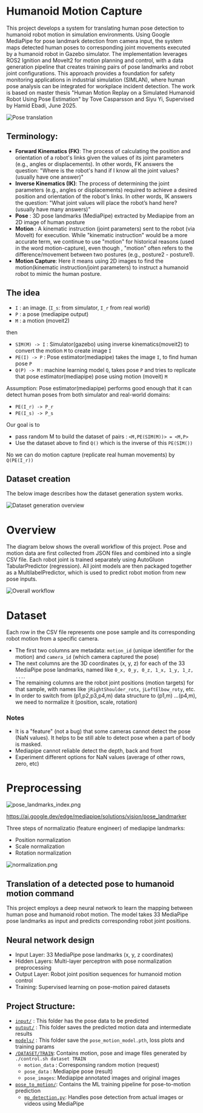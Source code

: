# Humanoid Motion Capture

This project develops a system for translating human pose detection to humanoid robot motion in simulation environments. Using Google MediaPipe for pose landmark detection from camera input, the system maps detected human poses to corresponding joint movements executed by a humanoid robot in Gazebo simulator. The implementation leverages ROS2 Ignition and MoveIt2 for motion planning and control, with a data generation pipeline that creates training pairs of pose landmarks and robot joint configurations. This approach provides a foundation for safety monitoring applications in industrial simulation (SIMLAN), where human pose analysis can be integrated for workplace incident detection. The work is based on master thesis "Human Motion Replay on a Simulated Humanoid Robot Using Pose Estimation" by Tove Casparsson and Siyu Yi, Supervised by Hamid Ebadi, June 2025.

![Pose translation](resources/pose_translation.jpg)


## Terminology:


- **Forward Kinematics (FK)**: The process of calculating the position and orientation of a robot's links given the values of its joint parameters (e.g., angles or displacements). In other words, FK answers the question: "Where is the robot's hand if I know all the joint values? (usually have one answer)"
- **Inverse Kinematics (IK)**: The process of determining the joint parameters (e.g., angles or displacements) required to achieve a desired position and orientation of the robot's links. In other words, IK answers the question: "What joint values will place the robot’s hand here? (usually have many answers)"
- **Pose** : 3D pose landmarks (MediaPipe) extracted by Mediapipe from an 2D image of human posture
- **Motion** : A kinematic instruction (joint parameters) sent to the robot (via MoveIt) for execution. While "kinematic instruction" would be a more accurate term, we continue to use "motion" for historical reasons (used in the word motion-capture), even though , "motion" often refers to the difference/movement between two postures (e.g., posture2 - posture1).
- **Motion Capture**: Here it means using 2D images to find the motion(kinematic instruction/joint parameters) to instruct a humanoid robot to mimic the human posture.

## The idea

- `I` : an image. (`I_s`: from simulator, `I_r` from real world)
- `P` : a pose (mediapipe output)
- `M` : a motion (moveit2)

then
- `SIM(M) -> I` : Simulator(gazebo) using inverse kinematics(moveit2) to convert the motion `M` to create image `I`
- `PE(I) -> P` : Pose estimator(mediapipe) takes the image `I`, to find human pose `P`
- `Q(P) -> M` : machine learning model `Q`, takes pose `P` and tries to replicate that pose estimator(mediapipe) pose using motion (moveit) `M`

Assumption: Pose estimator(mediapipe) performs good enough that it can detect human poses from both simulator and real-world domains:
- `PE(I_r) -> P_r`
- `PE(I_s) -> P_s`

Our goal is to
- pass random M to build the dataset of pairs :  `<M,PE(SIM(M))> = <M,P>` 
- Use the dataset above to find `Q()` which is the inverse of this `PE(SIM())`

No we can do motion capture (replicate real human movements) by `Q(PE(I_r))` 


## Dataset creation
The below image describes how the dataset generation system works.

![Dataset generation overview](resources/dataset_generation.jpg)


# Overview 

The diagram below shows the overall workflow of this project. Pose and motion data are first collected from JSON files and combined into a single CSV file. Each robot joint is trained separately using AutoGluon TabularPredictor (regression). All joint models are then packaged together as a MultilabelPredictor, which is used to predict robot motion from new pose inputs.

![Overall workflow](resources/ML.drawio.png)

# Dataset

Each row in the CSV file represents one pose sample and its corresponding robot motion from a specific camera.
- The first two columns are metadata: `motion_id` (unique identifier for the motion) and `camera_id` (which camera captured the pose)
- The next columns are the 3D coordinates (x, y, z) for each of the 33 MediaPipe pose landmarks, named like `0_x, 0_y, 0_z, 1_x, 1_y, 1_z, ...`.
- The remaining columns are the robot joint positions (motion targets) for that sample, with names like `jRightShoulder_rotx`, `jLeftElbow_roty`, etc.
- In order to switch from (p1,p2,p3,p4,m) data structure to (p1,m) ...(p4,m), we need to normalize it (position, scale, rotation)

### Notes
- It is a "feature" (not a bug) that some cameras cannot detect the pose (NaN values). It helps to be still able to detect pose when a part of body is masked.
- Mediapipe cannot reliable detect the depth, back and front
- Experiment different options for NaN values (average of other rows, zero, etc)

# Preprocessing

![pose_landmarks_index.png](resources/pose_landmarks_index.png)

https://ai.google.dev/edge/mediapipe/solutions/vision/pose_landmarker

Three steps of normalizatio (feature engineer) of mediapipe landmarks:
- Position normalization
- Scale normalization
- Rotation normalization


![normalization.png](resources/Normalisation.drawio.png)


## Translation of a detected pose to humanoid motion command​

This project employs a deep neural network to learn the mapping between human pose and humanoid robot motion. The model takes 33 MediaPipe pose landmarks as input and predicts corresponding robot joint positions.

## Neural network design

- Input Layer: 33 MediaPipe pose landmarks (x, y, z coordinates)
- Hidden Layers: Multi-layer perceptron with pose normalization preprocessing
- Output Layer: Robot joint position sequences for humanoid motion control
- Training: Supervised learning on pose-motion paired datasets

## Project Structure:
- [`input/`](input) : This folder has the pose data to be predicted
- [`output/`](output) : This folder saves the predicted motion data and intermediate results
- [`models/`](models) : This folder save the `pose_motion_model.pth`, loss plots and training params
- [`/DATASET/TRAIN`](DATASET): Contains motion, pose and image files generated by `./control.sh dataset TRAIN`
  - `motion_data` : Corresponsing random motion (request)
  - `pose_data` : Mediapipe pose (result)
  - `pose_images`: Mediapipe annotated images and original images
- [`pose_to_motion/`](pose_to_motion): Contains the ML training pipeline for pose-to-motion prediction
  - [`mp_detection.py`](mp_detection.py): Handles pose detection from actual images or videos using MediaPipe

